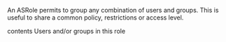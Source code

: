 An ASRole permits to group any combination of users and groups. This is useful to share a common policy, restrictions or access level.

contents			<Collection> 		Users and/or groups in this role
	
